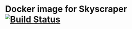 # Docker image for Skyscraper [![Build Status](https://travis-ci.com/tcamargo/docker-skyscraper.svg?branch=master)](https://travis-ci.com/tcamargo/docker-skyscraper)
